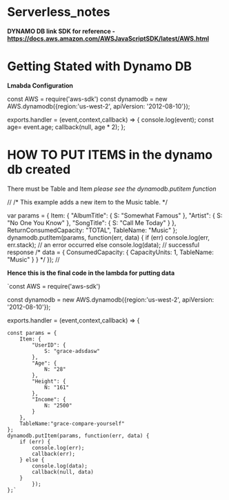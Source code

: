 # Serverless_notes

**DYNAMO DB link SDK for reference - https://docs.aws.amazon.com/AWSJavaScriptSDK/latest/AWS.html**

# Getting Stated with Dynamo DB

**Lmabda Configuration**

const AWS = require('aws-sdk')
const dynamodb = new AWS.dynamodb({region:'us-west-2', apiVersion: '2012-08-10'});

exports.handler = (event,context,callback) => {
    console.log(event);
    const age= event.age;
    callback(null, age * 2);
};

# HOW TO PUT ITEMS in the dynamo db created

There must be Table and Item *please see the dynamodb.putitem function*

//
/* This example adds a new item to the Music table. */

 var params = {
  Item: {
   "AlbumTitle": {
     S: "Somewhat Famous"
    }, 
   "Artist": {
     S: "No One You Know"
    }, 
   "SongTitle": {
     S: "Call Me Today"
    }
  }, 
  ReturnConsumedCapacity: "TOTAL", 
  TableName: "Music"
 };
 dynamodb.putItem(params, function(err, data) {
   if (err) console.log(err, err.stack); // an error occurred
   else     console.log(data);           // successful response
   /*
   data = {
    ConsumedCapacity: {
     CapacityUnits: 1, 
     TableName: "Music"
    }
   }
   */
 });
 //

 **Hence this is the final code in the lambda for putting data**


`const AWS = require('aws-sdk')

const dynamodb = new AWS.dynamodb({region:'us-west-2', apiVersion: '2012-08-10'});

exports.handler = (event,context,callback) => {
    
    const params = {
        Item: {
            "UserID": {
                S: "grace-adsdasw"
            },
            "Age": {
                N: "28"
            },
            "Height": {
                N: "161"
            },
            "Income": {
                N: "2500"
            }
        },
        TableName:"grace-compare-yourself"
    };
    dynamodb.putItem(params, function(err, data) {
        if (err) {
            console.log(err);
            callback(err); 
        } else {
            console.log(data);
            callback(null, data)
        }
            });
    };`


